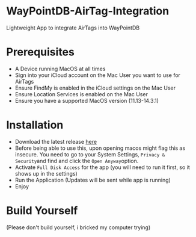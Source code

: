 # WayPointDB-AirTag-Integration
Lightweight App to integrate AirTags into WayPointDB

# Prerequisites

- A Device running MacOS at all times
- Sign into your iCloud account on the Mac User you want to use for AirTags
- Ensure FindMy is enabled in the iCloud settings on the Mac User
- Ensure Location Services is enabled on the Mac User
- Ensure you have a supported MacOS version (11.13-14.3.1)

# Installation

- Download the latest release [here](https://github.com/yniverz/WayPointDB-AirTag-Integration/releases/tag/1.0.0)
- Before being able to use this, upon opening macos might flag this as insecure. You need to go to your System Settings, `Privacy & Security`and find and click the `Open Anyway`option.
- Activate `Full Disk Access` for the app (you will need to run it first, so it shows up in the settings)
- Run the Application (Updates will be sent while app is running)
- Enjoy

# Build Yourself
(Please don't build yourself, i bricked my computer trying)
